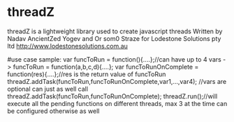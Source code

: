 # threadZ
threadZ is a lightweight library used to create javascript threads Written by Nadav AncientZed Yogev and Or som0 Straze for Lodestone Solutions pty ltd http://www.lodestonesolutions.com.au

#use case sample: 
var funcToRun = function(){....};//can have up to 4 vars -> funcToRun = function(a,b,c,d){....}; 
var funcToRunOnComplete = function(res){....};//res is the return value of funcToRun 
threadZ.addTask(funcToRun,funcToRunOnComplete,var1,...,var4); 
//vars are optional can just as well call 
threadZ.addTask(funcToRun,funcToRunOnComplete); 
threadZ.run();//will execute all the pending functions on different threads, max 3 at the time can be configured otherwise as well
